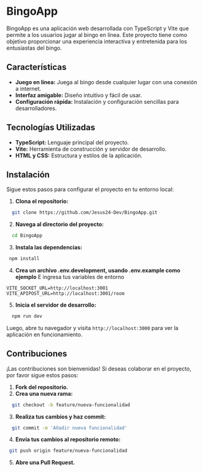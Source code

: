 # BingoApp

BingoApp es una aplicación web desarrollada con TypeScript y Vite que permite a los usuarios jugar al bingo en línea. Este proyecto tiene como objetivo proporcionar una experiencia interactiva y entretenida para los entusiastas del bingo.

## Características

- **Juego en línea:** Juega al bingo desde cualquier lugar con una conexión a internet.
- **Interfaz amigable:** Diseño intuitivo y fácil de usar.
- **Configuración rápida:** Instalación y configuración sencillas para desarrolladores.

## Tecnologías Utilizadas

- **TypeScript:** Lenguaje principal del proyecto.
- **Vite:** Herramienta de construcción y servidor de desarrollo.
- **HTML y CSS:** Estructura y estilos de la aplicación.

## Instalación

Sigue estos pasos para configurar el proyecto en tu entorno local:

1. **Clona el repositorio:**

```bash
  git clone https://github.com/Jesus24-Dev/BingoApp.git
```

2. **Navega al directorio del proyecto:**

```bash
  cd BingoApp
```

3. **Instala las dependencias:**

```bash
 npm install
```

4. **Crea un archivo .env.development, usando .env.example como ejemplo**
   E ingresa tus variables de entorno

```text
VITE_SOCKET_URL=http://localhost:3001
VITE_APIPOST_URL=http://localhost:3001/room
```

5. **Inicia el servidor de desarrollo:**

```bash
  npm run dev
```

Luego, abre tu navegador y visita `http://localhost:3000` para ver la aplicación en funcionamiento.

## Contribuciones

¡Las contribuciones son bienvenidas! Si deseas colaborar en el proyecto, por favor sigue estos pasos:

1. **Fork del repositorio.**
2. **Crea una nueva rama:**

```bash
  git checkout -b feature/nueva-funcionalidad
```

3. **Realiza tus cambios y haz commit:**

```bash
  git commit -m 'Añadir nueva funcionalidad'
```

4. **Envía tus cambios al repositorio remoto:**

```bash
 git push origin feature/nueva-funcionalidad
```

5. **Abre una Pull Request.**
